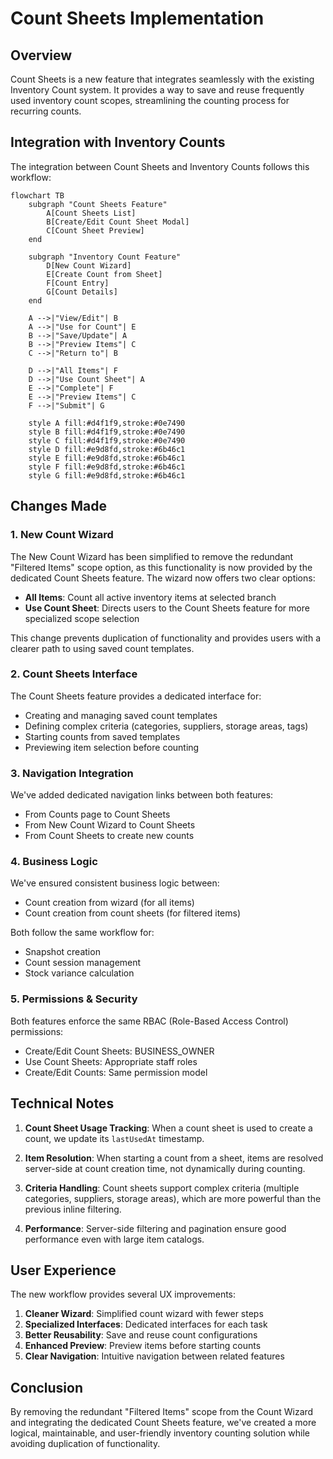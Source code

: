 # Count Sheets Implementation

## Overview

Count Sheets is a new feature that integrates seamlessly with the existing Inventory Count system. It provides a way to save and reuse frequently used inventory count scopes, streamlining the counting process for recurring counts.

## Integration with Inventory Counts

The integration between Count Sheets and Inventory Counts follows this workflow:

```mermaid
flowchart TB
    subgraph "Count Sheets Feature"
        A[Count Sheets List]
        B[Create/Edit Count Sheet Modal]
        C[Count Sheet Preview]
    end
    
    subgraph "Inventory Count Feature"
        D[New Count Wizard]
        E[Create Count from Sheet]
        F[Count Entry]
        G[Count Details]
    end
    
    A -->|"View/Edit"| B
    A -->|"Use for Count"| E
    B -->|"Save/Update"| A
    B -->|"Preview Items"| C
    C -->|"Return to"| B
    
    D -->|"All Items"| F
    D -->|"Use Count Sheet"| A
    E -->|"Complete"| F
    E -->|"Preview Items"| C
    F -->|"Submit"| G
    
    style A fill:#d4f1f9,stroke:#0e7490
    style B fill:#d4f1f9,stroke:#0e7490
    style C fill:#d4f1f9,stroke:#0e7490
    style D fill:#e9d8fd,stroke:#6b46c1
    style E fill:#e9d8fd,stroke:#6b46c1
    style F fill:#e9d8fd,stroke:#6b46c1
    style G fill:#e9d8fd,stroke:#6b46c1
```

## Changes Made

### 1. New Count Wizard

The New Count Wizard has been simplified to remove the redundant "Filtered Items" scope option, as this functionality is now provided by the dedicated Count Sheets feature. The wizard now offers two clear options:

- **All Items**: Count all active inventory items at selected branch
- **Use Count Sheet**: Directs users to the Count Sheets feature for more specialized scope selection

This change prevents duplication of functionality and provides users with a clearer path to using saved count templates.

### 2. Count Sheets Interface

The Count Sheets feature provides a dedicated interface for:
- Creating and managing saved count templates
- Defining complex criteria (categories, suppliers, storage areas, tags)
- Starting counts from saved templates
- Previewing item selection before counting

### 3. Navigation Integration

We've added dedicated navigation links between both features:
- From Counts page to Count Sheets
- From New Count Wizard to Count Sheets 
- From Count Sheets to create new counts

### 4. Business Logic

We've ensured consistent business logic between:
- Count creation from wizard (for all items)
- Count creation from count sheets (for filtered items)

Both follow the same workflow for:
- Snapshot creation
- Count session management
- Stock variance calculation

### 5. Permissions & Security

Both features enforce the same RBAC (Role-Based Access Control) permissions:
- Create/Edit Count Sheets: BUSINESS_OWNER
- Use Count Sheets: Appropriate staff roles
- Create/Edit Counts: Same permission model

## Technical Notes

1. **Count Sheet Usage Tracking**: When a count sheet is used to create a count, we update its `lastUsedAt` timestamp.

2. **Item Resolution**: When starting a count from a sheet, items are resolved server-side at count creation time, not dynamically during counting.

3. **Criteria Handling**: Count sheets support complex criteria (multiple categories, suppliers, storage areas), which are more powerful than the previous inline filtering.

4. **Performance**: Server-side filtering and pagination ensure good performance even with large item catalogs.

## User Experience

The new workflow provides several UX improvements:

1. **Cleaner Wizard**: Simplified count wizard with fewer steps
2. **Specialized Interfaces**: Dedicated interfaces for each task
3. **Better Reusability**: Save and reuse count configurations
4. **Enhanced Preview**: Preview items before starting counts
5. **Clear Navigation**: Intuitive navigation between related features

## Conclusion

By removing the redundant "Filtered Items" scope from the Count Wizard and integrating the dedicated Count Sheets feature, we've created a more logical, maintainable, and user-friendly inventory counting solution while avoiding duplication of functionality.
